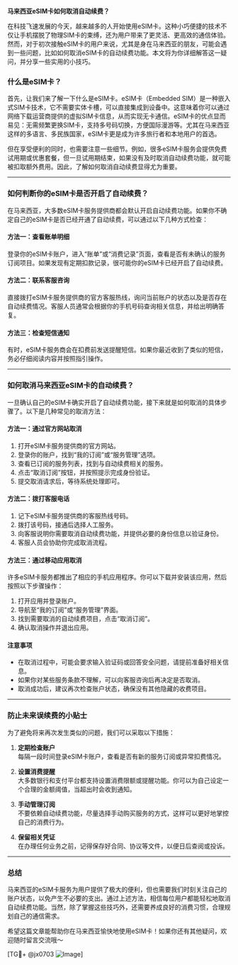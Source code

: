 **马来西亚eSIM卡如何取消自动续费？**

在科技飞速发展的今天，越来越多的人开始使用eSIM卡。这种小巧便捷的技术不仅让手机摆脱了物理SIM卡的束缚，还为用户带来了更灵活、更高效的通信体验。然而，对于初次接触eSIM卡的用户来说，尤其是身在马来西亚的朋友，可能会遇到一些问题，比如如何取消eSIM卡的自动续费功能。本文将为你详细解答这一疑问，并分享一些实用的小技巧。

### 什么是eSIM卡？

首先，让我们来了解一下什么是eSIM卡。eSIM卡（Embedded SIM）是一种嵌入式SIM卡技术，它不需要实体卡槽，可以直接集成到设备中。这意味着你可以通过网络下载运营商提供的虚拟SIM卡信息，从而实现无卡通信。eSIM卡的优点显而易见：无需频繁更换SIM卡，支持多号码切换，方便国际漫游等。尤其在马来西亚这样的多语言、多民族国家，eSIM卡更是成为许多旅行者和本地用户的首选。

但在享受便利的同时，也需要注意一些细节。例如，很多eSIM卡服务会提供免费试用期或优惠套餐，但一旦试用期结束，如果没有及时取消自动续费功能，就可能被扣取额外费用。因此，了解如何取消自动续费显得尤为重要。

---

### 如何判断你的eSIM卡是否开启了自动续费？

在马来西亚，大多数eSIM卡服务提供商都会默认开启自动续费功能。如果你不确定自己的eSIM卡是否已经开通了自动续费，可以通过以下几种方式检查：

#### 方法一：查看账单明细
登录你的eSIM卡账户，进入“账单”或“消费记录”页面，查看是否有未确认的服务订阅项目。如果发现有定期扣款记录，很可能你的eSIM卡已经开启了自动续费。

#### 方法二：联系客服咨询
直接拨打eSIM卡服务提供商的官方客服热线，询问当前账户的状态以及是否存在自动续费情况。客服人员通常会根据你的手机号码查询相关信息，并给出明确答复。

#### 方法三：检查短信通知
有时，eSIM卡服务商会在扣费前发送提醒短信。如果你最近收到了类似的短信，务必仔细阅读内容并按照指引操作。

---

### 如何取消马来西亚eSIM卡的自动续费？

一旦确认自己的eSIM卡确实开启了自动续费功能，接下来就是如何取消的具体步骤了。以下是几种常见的取消方法：

#### 方法一：通过官方网站取消
1. 打开eSIM卡服务提供商的官方网站。
2. 登录你的账户，找到“我的订阅”或“服务管理”选项。
3. 查看已订阅的服务列表，找到与自动续费相关的服务。
4. 点击“取消订阅”按钮，并按照提示完成身份验证。
5. 提交取消请求后，等待系统处理即可。

#### 方法二：拨打客服电话
1. 记下eSIM卡服务提供商的客服热线号码。
2. 拨打该号码，接通后选择人工服务。
3. 向客服说明你需要取消自动续费功能，并提供必要的身份信息以验证身份。
4. 客服人员会协助你完成取消流程。

#### 方法三：通过移动应用取消
许多eSIM卡服务都推出了相应的手机应用程序。你可以下载并安装该应用，然后按照以下步骤操作：
1. 打开应用并登录账户。
2. 导航至“我的订阅”或“服务管理”界面。
3. 找到需要取消的自动续费项目，点击“取消订阅”。
4. 确认取消操作并退出应用。

#### 注意事项
- 在取消过程中，可能会要求输入验证码或回答安全问题，请提前准备好相关信息。
- 如果你对某些服务条款不理解，可以向客服咨询后再决定是否取消。
- 取消成功后，建议再次检查账户状态，确保没有其他隐藏的收费项目。

---

### 防止未来误续费的小贴士

为了避免将来再次发生类似的问题，我们可以采取以下措施：

1. **定期检查账户**  
   每隔一段时间登录eSIM卡账户，查看是否有新的服务订阅或异常扣费情况。

2. **设置消费提醒**  
   大多数银行和支付平台都支持设置消费限额或提醒功能。你可以为自己设定一个合理的金额阈值，当超出时会收到通知。

3. **手动管理订阅**  
   不要依赖自动续费功能，尽量选择手动购买服务的方式，这样可以更好地掌控自己的消费行为。

4. **保留相关凭证**  
   在办理任何业务之前，记得保存好合同、协议等文件，以便日后查阅或投诉。

---

### 总结

马来西亚的eSIM卡服务为用户提供了极大的便利，但也需要我们时刻关注自己的账户状态，以免产生不必要的支出。通过上述方法，相信每位用户都能轻松地取消自动续费功能。当然，除了掌握这些技巧外，还需要养成良好的消费习惯，合理规划自己的通信需求。

希望这篇文章能帮助你在马来西亚愉快地使用eSIM卡！如果你还有其他疑问，欢迎随时留言交流哦～

[TG💪+ @jx0703 ![Image](https://github.com/user-attachments/assets/dbca1d08-cadb-493c-b0ec-ad6f7a83f270)]